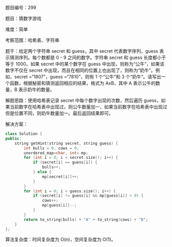题目编号：299

题目：猜数字游戏

难度：简单

考察范围：哈希表、字符串

题干：给定两个字符串 secret 和 guess，其中 secret 代表数字序列，guess 表示猜测序列。每个数都是 0 - 9 之间的数字。字符串 secret 和 guess 长度都小于等于 1000。如果 secret 中的某个数字在 guess 中出现，则称为“公牛”，如果该数字不仅在 secret 中出现，而且在相同的位置上也出现了，则称为“奶牛”。例如，secret =“1807”，guess =“7810”，则有 1 个“公牛”和 3 个“奶牛”。请写出一个函数，根据秘密和猜测返回相应的结果，格式为 AxB，其中 A 表示公牛的数量，B 表示奶牛的数量。

解题思路：使用哈希表记录 secret 中每个数字出现的次数，然后遍历 guess，如果当前数字在哈希表中出现过，则公牛数量加一，如果当前数字在哈希表中出现过但是位置不同，则奶牛数量加一。最后返回结果即可。

解决方案：

```cpp
class Solution {
public:
    string getHint(string secret, string guess) {
        int bulls = 0, cows = 0;
        unordered_map<char, int> mp;
        for (int i = 0; i < secret.size(); i++) {
            if (secret[i] == guess[i]) {
                bulls++;
            } else {
                mp[secret[i]]++;
            }
        }
        for (int i = 0; i < guess.size(); i++) {
            if (secret[i] != guess[i] && mp[guess[i]] > 0) {
                cows++;
                mp[guess[i]]--;
            }
        }
        return to_string(bulls) + "A" + to_string(cows) + "B";
    }
};
```

算法复杂度：时间复杂度为 O(n)，空间复杂度为 O(1)。